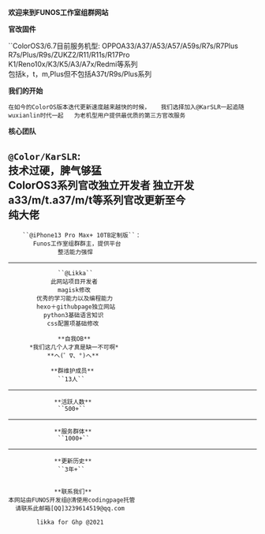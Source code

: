 **欢迎来到FUNOS工作室组群网站**

**官改固件**
  
``ColorOS3/6.7目前服务机型: 
     OPPOA33/A37/A53/A57/A59s/R7s/R7Plus  
     R7s/Plus/R9s/ZUKZ2/R11/R11s/R17Pro  
     K1/Reno10x/K3/K5/A3/A7x/Redmi等系列  
     包括k，t，m,Plus但不包括A37t/R9s/Plus系列

**我们的开始**
  
``在如今的ColorOS版本迭代更新速度越来越快的时候，  
    我们选择加入@KarSLR一起追随wuxianlin时代一起  
       为老机型用户提供最优质的第三方官改服务``

**核心团队** 
 
``@Color/KarSLR``:  
               技术过硬，脾气够猛  
           ColorOS3系列官改独立开发者
      独立开发a33/m/t.a37/m/t等系列官改更新至今  
                   纯大佬  
---
        ``@iPhone13 Pro Max+ 10TB定制版``：  
           Funos工作室组群群主，提供平台  
                  整活能力强悍  
---
                  ``@Likka``  
                此网站项目开发者  
                  magisk修改  
            优秀的学习能力以及编程能力  
            hexo＋githubpage独立网站  
              python3基础语言知识  
               css配置项基础修改  

                  **自我OB**  
          *我们这几个人才真是缺一不可啊*  
               **へ(゜∇、°)へ**

                **群维护成员**  
                  ``13人``
---
                 **活跃人数**  
                  ``500+``
---
                 **服务群体**  
                  ``1000+``
---
                 **更新历史**  
                  ``3年+``


                 **联系我们**  
    本网站由FUNOS开发组@清使用codingpage托管
      请联系此邮箱[QQ]3239614519@qq.com  

            likka for Ghp @2021
